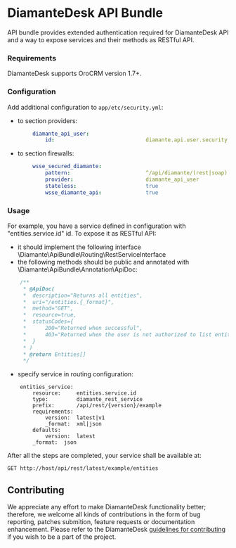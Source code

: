 # DiamanteDesk API Bundle #

API bundle provides extended authentication required for DiamanteDesk API and a way to expose services and their methods as RESTful API.

### Requirements ###

DiamanteDesk supports OroCRM version 1.7+.

### Configuration ###

Add additional configuration to `app/etc/security.yml`:

- to section providers:
```yaml
        diamante_api_user:
            id:                             diamante.api.user.security.provider
```

- to section firewalls:
```yaml
        wsse_secured_diamante:
            pattern:                        ^/api/diamante/(rest|soap).*
            provider:                       diamante_api_user
            stateless:                      true
            wsse_diamante_api:              true
```

### Usage ###

For example, you have a service defined in configuration with "entities.service.id" id. To expose it as RESTful API:

- it should implement the following interface \Diamante\ApiBundle\Routing\RestServiceInterface
- the following methods should be public and annotated with \Diamante\ApiBundle\Annotation\ApiDoc:

```php
    /**
     * @ApiDoc(
     *  description="Returns all entities",
     *  uri="/entities.{_format}",
     *  method="GET",
     *  resource=true,
     *  statusCodes={
     *      200="Returned when successful",
     *      403="Returned when the user is not authorized to list entities"
     *  }
     * )
     * @return Entities[]
     */
```
- specify service in routing configuration:

```
    entities_service:
        resource:     entities.service.id
        type:         diamante_rest_service
        prefix:       /api/rest/{version}/example
        requirements:
            version:  latest|v1
            _format:  xml|json
        defaults:
            version:  latest
        _format:  json
```

After all the steps are completed, your service shall be available at:
 
 ```
 GET http://host/api/rest/latest/example/entities
 ```
 
 ## Contributing

We appreciate any effort to make DiamanteDesk functionality better; therefore, we welcome all kinds of contributions in the form of bug reporting, patches submition, feature requests or documentation enhancement. Please refer to the DiamanteDesk [guidelines for contributing](http://docs.diamantedesk.com/en/latest/developer-guide/contributing.html) if you wish to be a part of the project.
